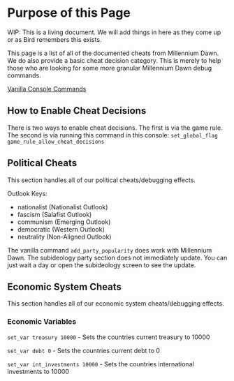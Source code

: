 # Purpose of this Page

WIP: This is a living document. We will add things in here as they come up or as Bird remembers this exists.

This page is a list of all of the documented cheats from Millennium Dawn. We do also provide a basic cheat decision category. This is merely to help those who are looking for some more granular Millennium Dawn debug commands.

[Vanilla Console Commands](https://hoi4.paradoxwikis.com/Console_commands)

## How to Enable Cheat Decisions

There is two ways to enable cheat decisions. The first is via the game rule. The second is via running this command in this console:
``set_global_flag game_rule_allow_cheat_decisions``

## Political Cheats

This section handles all of our political cheats/debugging effects.

Outlook Keys:

- nationalist (Nationalist Outlook)
- fascism (Salafist Outlook)
- communism (Emerging Outlook)
- democratic (Western Outlook)
- neutrality (Non-Aligned Outlook)

The vanilla command ``add_party_popularity`` does work with Millennium Dawn. The subideology party section does not immediately update. You can just wait a day or open the subideology screen to see the update.

## Economic System Cheats

This section handles all of our economic system cheats/debugging effects.

### Economic Variables

``set_var treasury 10000`` - Sets the countries current treasury to 10000

``set_var debt 0`` - Sets the countries current debt to 0

``set_var int_investments 10000`` - Sets the countries international investments to 10000
